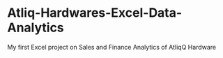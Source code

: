 # Atliq-Hardwares-Excel-Data-Analytics
My first Excel project on Sales and Finance Analytics of AtliqQ Hardware
